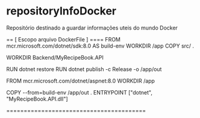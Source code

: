 # repositoryInfoDocker
Repositório destinado a guardar informações uteis do mundo Docker

== [ Escopo arquivo DockerFile ] ====
FROM mcr.microsoft.com/dotnet/sdk:8.0 AS build-env
WORKDIR /app
COPY src/ .

WORKDIR Backend/MyRecipeBook.API

RUN dotnet restore
RUN dotnet publish -c Release -o /app/out

FROM mcr.microsoft.com/dotnet/aspnet:8.0
WORKDIR /app

COPY --from=build-env /app/out .
ENTRYPOINT ["dotnet", "MyRecipeBook.API.dll"]

========================================
